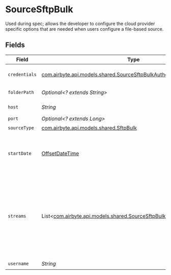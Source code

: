 # SourceSftpBulk

Used during spec; allows the developer to configure the cloud provider specific options
that are needed when users configure a file-based source.


## Fields

| Field                                                                                                                                                                                                                                                                                                                                              | Type                                                                                                                                                                                                                                                                                                                                               | Required                                                                                                                                                                                                                                                                                                                                           | Description                                                                                                                                                                                                                                                                                                                                        | Example                                                                                                                                                                                                                                                                                                                                            |
| -------------------------------------------------------------------------------------------------------------------------------------------------------------------------------------------------------------------------------------------------------------------------------------------------------------------------------------------------- | -------------------------------------------------------------------------------------------------------------------------------------------------------------------------------------------------------------------------------------------------------------------------------------------------------------------------------------------------- | -------------------------------------------------------------------------------------------------------------------------------------------------------------------------------------------------------------------------------------------------------------------------------------------------------------------------------------------------- | -------------------------------------------------------------------------------------------------------------------------------------------------------------------------------------------------------------------------------------------------------------------------------------------------------------------------------------------------- | -------------------------------------------------------------------------------------------------------------------------------------------------------------------------------------------------------------------------------------------------------------------------------------------------------------------------------------------------- |
| `credentials`                                                                                                                                                                                                                                                                                                                                      | [com.airbyte.api.models.shared.SourceSftpBulkAuthentication](../../models/shared/SourceSftpBulkAuthentication.md)                                                                                                                                                                                                                                  | :heavy_check_mark:                                                                                                                                                                                                                                                                                                                                 | Credentials for connecting to the SFTP Server                                                                                                                                                                                                                                                                                                      |                                                                                                                                                                                                                                                                                                                                                    |
| `folderPath`                                                                                                                                                                                                                                                                                                                                       | *Optional<? extends String>*                                                                                                                                                                                                                                                                                                                       | :heavy_minus_sign:                                                                                                                                                                                                                                                                                                                                 | The directory to search files for sync                                                                                                                                                                                                                                                                                                             | /logs/2022                                                                                                                                                                                                                                                                                                                                         |
| `host`                                                                                                                                                                                                                                                                                                                                             | *String*                                                                                                                                                                                                                                                                                                                                           | :heavy_check_mark:                                                                                                                                                                                                                                                                                                                                 | The server host address                                                                                                                                                                                                                                                                                                                            | www.host.com                                                                                                                                                                                                                                                                                                                                       |
| `port`                                                                                                                                                                                                                                                                                                                                             | *Optional<? extends Long>*                                                                                                                                                                                                                                                                                                                         | :heavy_minus_sign:                                                                                                                                                                                                                                                                                                                                 | The server port                                                                                                                                                                                                                                                                                                                                    | 22                                                                                                                                                                                                                                                                                                                                                 |
| `sourceType`                                                                                                                                                                                                                                                                                                                                       | [com.airbyte.api.models.shared.SftpBulk](../../models/shared/SftpBulk.md)                                                                                                                                                                                                                                                                          | :heavy_check_mark:                                                                                                                                                                                                                                                                                                                                 | N/A                                                                                                                                                                                                                                                                                                                                                |                                                                                                                                                                                                                                                                                                                                                    |
| `startDate`                                                                                                                                                                                                                                                                                                                                        | [OffsetDateTime](https://docs.oracle.com/javase/8/docs/api/java/time/OffsetDateTime.html)                                                                                                                                                                                                                                                          | :heavy_minus_sign:                                                                                                                                                                                                                                                                                                                                 | UTC date and time in the format 2017-01-25T00:00:00.000000Z. Any file modified before this date will not be replicated.                                                                                                                                                                                                                            | 2021-01-01T00:00:00.000000Z                                                                                                                                                                                                                                                                                                                        |
| `streams`                                                                                                                                                                                                                                                                                                                                          | List<[com.airbyte.api.models.shared.SourceSftpBulkFileBasedStreamConfig](../../models/shared/SourceSftpBulkFileBasedStreamConfig.md)>                                                                                                                                                                                                              | :heavy_check_mark:                                                                                                                                                                                                                                                                                                                                 | Each instance of this configuration defines a <a href="https://docs.airbyte.com/cloud/core-concepts#stream">stream</a>. Use this to define which files belong in the stream, their format, and how they should be parsed and validated. When sending data to warehouse destination such as Snowflake or BigQuery, each stream is a separate table. |                                                                                                                                                                                                                                                                                                                                                    |
| `username`                                                                                                                                                                                                                                                                                                                                         | *String*                                                                                                                                                                                                                                                                                                                                           | :heavy_check_mark:                                                                                                                                                                                                                                                                                                                                 | The server user                                                                                                                                                                                                                                                                                                                                    |                                                                                                                                                                                                                                                                                                                                                    |